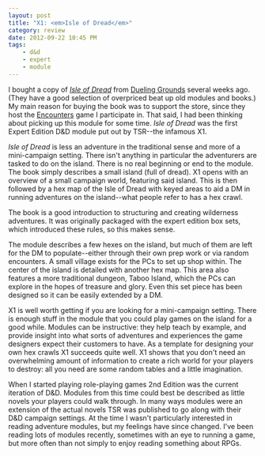 ```yaml
---
layout: post
title: "X1: <em>Isle of Dread</em>"
category: review
date: 2012-09-22 10:45 PM
tags:
    - d&d
    - expert
    - module
---
```


I bought a copy of [_Isle of Dread_][x1] from [Dueling Grounds][flgs] several weeks ago. (They have a good selection of overpriced beat up old modules and books.) My main reason for buying the book was to support the store, since they host the [Encounters][] game I participate in. That said, I had been thinking about picking up this module for some time. _Isle of Dread_ was the first Expert Edition D&D module put out by TSR--the infamous X1.

_Isle of Dread_ is less an adventure in the traditional sense and more of a mini-campaign setting. There isn't anything in particular the adventurers are tasked to do on the island. There is no real beginning or end to the module. The book simply describes a small island (full of dread). X1 opens with an overview of a small campaign world, featuring said island. This is then followed by a hex map of the Isle of Dread with keyed areas to aid a DM in running adventures on the island--what people refer to has a hex crawl.

The book is a good introduction to structuring and creating wilderness adventures. It was originally packaged with the expert edition box sets, which introduced these rules, so this makes sense.

The module describes a few hexes on the island, but much of them are left for the DM to populate--either through their own prep work or via random encounters. A small village exists for the PCs to set up shop within. The center of the island is detailed with another hex map. This area also features a more traditional dungeon, Taboo Island, which the PCs can explore in the hopes of treasure and glory. Even this set piece has been designed so it can be easily extended by a DM.

X1 is well worth getting if you are looking for a mini-campaign setting. There is enough stuff in the module that you could play games on the island for a good while. Modules can be instructive: they help teach by example, and provide insight into what sorts of adventures and experiences the game designers expect their customers to have. As a template for designing your own hex crawls X1  succeeds quite well. X1 shows that you don't need an overwhelming amount of information to create a rich world for your players to destroy: all you need are some random tables and a little imagination.

When I started playing role-playing games 2nd Edition was the current iteration of D&D. Modules from this time could best be described as little novels your players could walk through. In many ways modules were an extension of the actual novels TSR was published to go along with their D&D campaign settings. At the time I wasn't particularly interested in reading adventure modules, but my feelings have since changed. I've been reading lots of modules recently, sometimes with an eye to running a game, but more often than not simply to enjoy reading something about RPGs.



[x1]: http://en.wikipedia.org/wiki/The_Isle_of_Dread
[flgs]: http://www.dueling-grounds.com/
[encounters]: /tag/encounters/